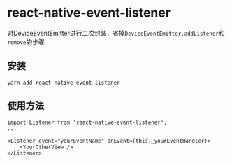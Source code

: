 # react-native-event-listener
对DeviceEventEmitter进行二次封装，省掉`DeviceEventEmitter.addListener`和`remove`的步骤

## 安装

```
yarn add react-native-event-listener
```

## 使用方法
```
import Listener from 'react-native-event-listener';
...

<Listener event="yourEventName" onEvent={this._yourEventHandler}>
    <YourOtherView />
</Listener>

```
